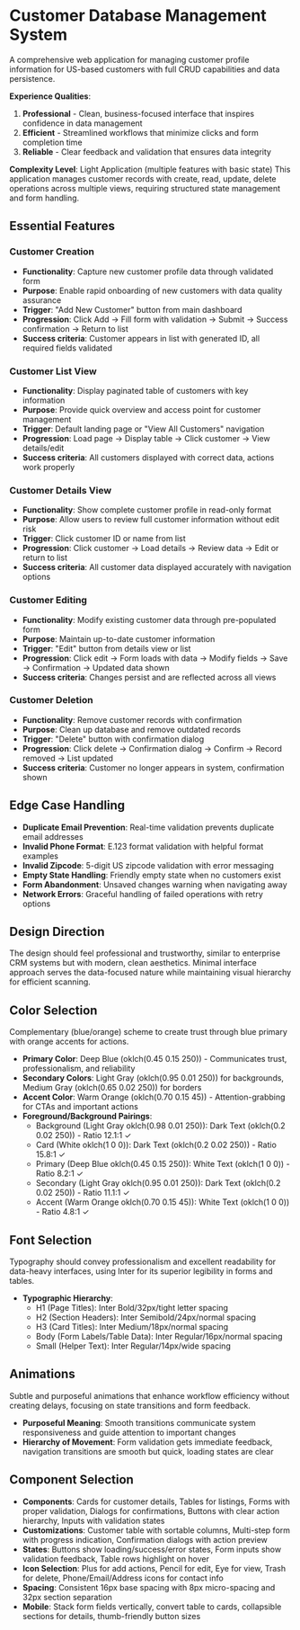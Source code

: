 # Customer Database Management System

A comprehensive web application for managing customer profile information for US-based customers with full CRUD capabilities and data persistence.

**Experience Qualities**:
1. **Professional** - Clean, business-focused interface that inspires confidence in data management
2. **Efficient** - Streamlined workflows that minimize clicks and form completion time
3. **Reliable** - Clear feedback and validation that ensures data integrity

**Complexity Level**: Light Application (multiple features with basic state)
This application manages customer records with create, read, update, delete operations across multiple views, requiring structured state management and form handling.

## Essential Features

### Customer Creation
- **Functionality**: Capture new customer profile data through validated form
- **Purpose**: Enable rapid onboarding of new customers with data quality assurance
- **Trigger**: "Add New Customer" button from main dashboard
- **Progression**: Click Add → Fill form with validation → Submit → Success confirmation → Return to list
- **Success criteria**: Customer appears in list with generated ID, all required fields validated

### Customer List View
- **Functionality**: Display paginated table of customers with key information
- **Purpose**: Provide quick overview and access point for customer management
- **Trigger**: Default landing page or "View All Customers" navigation
- **Progression**: Load page → Display table → Click customer → View details/edit
- **Success criteria**: All customers displayed with correct data, actions work properly

### Customer Details View
- **Functionality**: Show complete customer profile in read-only format
- **Purpose**: Allow users to review full customer information without edit risk
- **Trigger**: Click customer ID or name from list
- **Progression**: Click customer → Load details → Review data → Edit or return to list
- **Success criteria**: All customer data displayed accurately with navigation options

### Customer Editing
- **Functionality**: Modify existing customer data through pre-populated form
- **Purpose**: Maintain up-to-date customer information
- **Trigger**: "Edit" button from details view or list
- **Progression**: Click edit → Form loads with data → Modify fields → Save → Confirmation → Updated data shown
- **Success criteria**: Changes persist and are reflected across all views

### Customer Deletion
- **Functionality**: Remove customer records with confirmation
- **Purpose**: Clean up database and remove outdated records
- **Trigger**: "Delete" button with confirmation dialog
- **Progression**: Click delete → Confirmation dialog → Confirm → Record removed → List updated
- **Success criteria**: Customer no longer appears in system, confirmation shown

## Edge Case Handling
- **Duplicate Email Prevention**: Real-time validation prevents duplicate email addresses
- **Invalid Phone Format**: E.123 format validation with helpful format examples
- **Invalid Zipcode**: 5-digit US zipcode validation with error messaging
- **Empty State Handling**: Friendly empty state when no customers exist
- **Form Abandonment**: Unsaved changes warning when navigating away
- **Network Errors**: Graceful handling of failed operations with retry options

## Design Direction
The design should feel professional and trustworthy, similar to enterprise CRM systems but with modern, clean aesthetics. Minimal interface approach serves the data-focused nature while maintaining visual hierarchy for efficient scanning.

## Color Selection
Complementary (blue/orange) scheme to create trust through blue primary with orange accents for actions.

- **Primary Color**: Deep Blue (oklch(0.45 0.15 250)) - Communicates trust, professionalism, and reliability
- **Secondary Colors**: Light Gray (oklch(0.95 0.01 250)) for backgrounds, Medium Gray (oklch(0.65 0.02 250)) for borders
- **Accent Color**: Warm Orange (oklch(0.70 0.15 45)) - Attention-grabbing for CTAs and important actions
- **Foreground/Background Pairings**:
  - Background (Light Gray oklch(0.98 0.01 250)): Dark Text (oklch(0.2 0.02 250)) - Ratio 12.1:1 ✓
  - Card (White oklch(1 0 0)): Dark Text (oklch(0.2 0.02 250)) - Ratio 15.8:1 ✓
  - Primary (Deep Blue oklch(0.45 0.15 250)): White Text (oklch(1 0 0)) - Ratio 8.2:1 ✓
  - Secondary (Light Gray oklch(0.95 0.01 250)): Dark Text (oklch(0.2 0.02 250)) - Ratio 11.1:1 ✓
  - Accent (Warm Orange oklch(0.70 0.15 45)): White Text (oklch(1 0 0)) - Ratio 4.8:1 ✓

## Font Selection
Typography should convey professionalism and excellent readability for data-heavy interfaces, using Inter for its superior legibility in forms and tables.

- **Typographic Hierarchy**:
  - H1 (Page Titles): Inter Bold/32px/tight letter spacing
  - H2 (Section Headers): Inter Semibold/24px/normal spacing
  - H3 (Card Titles): Inter Medium/18px/normal spacing
  - Body (Form Labels/Table Data): Inter Regular/16px/normal spacing
  - Small (Helper Text): Inter Regular/14px/wide spacing

## Animations
Subtle and purposeful animations that enhance workflow efficiency without creating delays, focusing on state transitions and form feedback.

- **Purposeful Meaning**: Smooth transitions communicate system responsiveness and guide attention to important changes
- **Hierarchy of Movement**: Form validation gets immediate feedback, navigation transitions are smooth but quick, loading states are clear

## Component Selection
- **Components**: Cards for customer details, Tables for listings, Forms with proper validation, Dialogs for confirmations, Buttons with clear action hierarchy, Inputs with validation states
- **Customizations**: Customer table with sortable columns, Multi-step form with progress indication, Confirmation dialogs with action preview
- **States**: Buttons show loading/success/error states, Form inputs show validation feedback, Table rows highlight on hover
- **Icon Selection**: Plus for add actions, Pencil for edit, Eye for view, Trash for delete, Phone/Email/Address icons for contact info
- **Spacing**: Consistent 16px base spacing with 8px micro-spacing and 32px section separation
- **Mobile**: Stack form fields vertically, convert table to cards, collapsible sections for details, thumb-friendly button sizes
